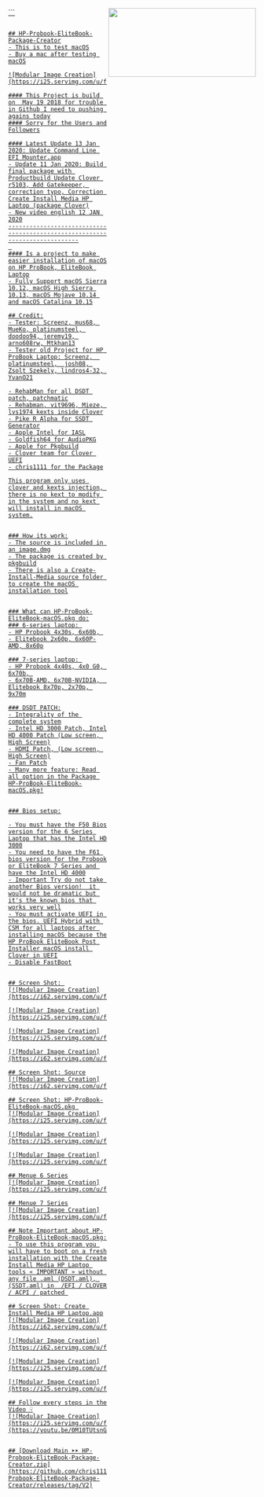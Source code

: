 <a href="https://www.paypal.com/donate/?token=-vQq2RXt1LU2c5B4Umq0Hp2WCd6HtRrPQTvaVp_BQJWgTirjNjhnKq0-4DK_j14bgKnFvm&country.x=CA&locale.x=en_CA" />
<img align="right" width="300" height="140" src="https://i25.servimg.com/u/f25/18/50/18/69/paypal18.png">
```

```

## HP-Probook-EliteBook-Package-Creator
- This is to test macOS
- Buy a mac after testing macOS

![Modular Image Creation](https://i25.servimg.com/u/f25/18/50/18/69/68747419.png)

#### This Project is build on  May 19 2018 for trouble in Github I need to pushing agains today
#### Sorry for the Users and Followers

#### Latest Update 13 Jan 2020: Update Command Line EFI Mounter.app
- Update 11 Jan 2020: Build final package with Productbuild Update Clover r5103, Add Gatekeeper, correction typo, Correction Create Install Media HP Laptop (package Clover)
- New video english 12 JAN 2020
----------------------------------------------------------------------------
 
#### Is a project to make easier installation of macOS on HP ProBook, EliteBook Laptop
- Fully Support macOS Sierra 10.12, macOS High Sierra 10.13, macOS Mojave 10.14 and macOS Catalina 10.15

## Credit:
- Tester: Screenz, mus68, MueKo, platinumsteel, doodoo94, jeremy19, arno608rw, Mtkhan13
- Tester old Project for HP ProBook Laptop: Screenz,  platinumsteel,  josh08, Zsolt Szekely, lindros4-32, YvanO21

- RehabMan for all DSDT patch, patchmatic
- Rehabman, vit9696, Mieze, lvs1974 kexts inside Clover
- Pike R Alpha for SSDT Generator
- Apple Intel for IASL
- Goldfish64 for AudioPKG
- Apple for Pkgbuild
- Clover team for Clover UEFI
- chris1111 for the Package

This program only uses clover and kexts injection, 
there is no kext to modify in the system and no kext 
will install in macOS system.


### How its work:
- The source is included in an image.dmg
- The package is created by pkgbuild
- There is also a Create-Install-Media source folder to create the macOS installation tool


### What can HP-ProBook-EliteBook-macOS.pkg do:
### 6-series laptop: 
- HP Probook 4x30s, 6x60b, 
- Elitebook 2x60p, 6x60P-AMD, 8x60p

### 7-series laptop: 
- HP Probook 4x40s, 4x0 G0, 6x70b, 
- 6x70B-AMD, 6x70B-NVIDIA,  Elitebook 8x70p, 2x70p, 9x70m

### DSDT PATCH:
- Integrality of the complete system
- Intel HD 3000 Patch, Intel HD 4000 Patch (Low screen, High Screen)
- HDMI Patch, (Low screen, High Screen)
- Fan Patch
- Many more feature: Read all option in the Package HP-ProBook-EliteBook-macOS.pkg!


### Bios setup:

- You must have the F50 Bios version for the 6 Series Laptop that has the Intel HD 3000
- You need to have the F61 bios version for the Probook or EliteBook 7 Series and have the Intel HD 4000
- Important Try do not take another Bios version!  it would not be dramatic but it's the known bios that works very well
- You must activate UEFI in the bios. UEFI Hybrid with CSM for all laptops after installing macOS because the HP ProBook EliteBook Post Installer macOS install Clover in UEFI
- Disable FastBoot


## Screen Shot: 
[![Modular Image Creation](https://i62.servimg.com/u/f62/18/50/18/69/captu562.png)

[![Modular Image Creation](https://i25.servimg.com/u/f25/18/50/18/69/captu269.png)

[![Modular Image Creation](https://i25.servimg.com/u/f25/18/50/18/69/build_10.png)

[![Modular Image Creation](https://i62.servimg.com/u/f62/18/50/18/69/235.png)

## Screen Shot: Source
[![Modular Image Creation](https://i62.servimg.com/u/f62/18/50/18/69/source10.png)

## Screen Shot: HP-ProBook-EliteBook-macOS.pkg 
[![Modular Image Creation](https://i25.servimg.com/u/f25/18/50/18/69/captu741.png)

[![Modular Image Creation](https://i25.servimg.com/u/f25/18/50/18/69/captu742.png)

[![Modular Image Creation](https://i25.servimg.com/u/f25/18/50/18/69/captu743.png)

## Menue 6 Series
[![Modular Image Creation](https://i25.servimg.com/u/f25/18/50/18/69/captu744.png)

## Menue 7 Series
[![Modular Image Creation](https://i25.servimg.com/u/f25/18/50/18/69/captu745.png)

## Note Important about HP-ProBook-EliteBook-macOS.pkg: 
- To use this program you will have to boot on a fresh installation with the Create Install Media HP Laptop tools « IMPORTANT » without any file .aml (DSDT.aml), (SSDT.aml) in  /EFI / CLOVER / ACPI / patched 

## Screen Shot: Create Install Media HP Laptop.app
[![Modular Image Creation](https://i62.servimg.com/u/f62/18/50/18/69/3captu15.png)

[![Modular Image Creation](https://i62.servimg.com/u/f62/18/50/18/69/4captu13.png)

[![Modular Image Creation](https://i25.servimg.com/u/f25/18/50/18/69/captu276.png)

[![Modular Image Creation](https://i25.servimg.com/u/f25/18/50/18/69/captu277.png)

## Follow every steps in the Video ☟
[![Modular Image Creation](https://i25.servimg.com/u/f25/18/50/18/69/video16.png)](https://youtu.be/0M10TUtsnGA)


## [Download Main ➤➤ HP-Probook-EliteBook-Package-Creator.zip](https://github.com/chris1111/HP-Probook-EliteBook-Package-Creator/releases/tag/V2)



